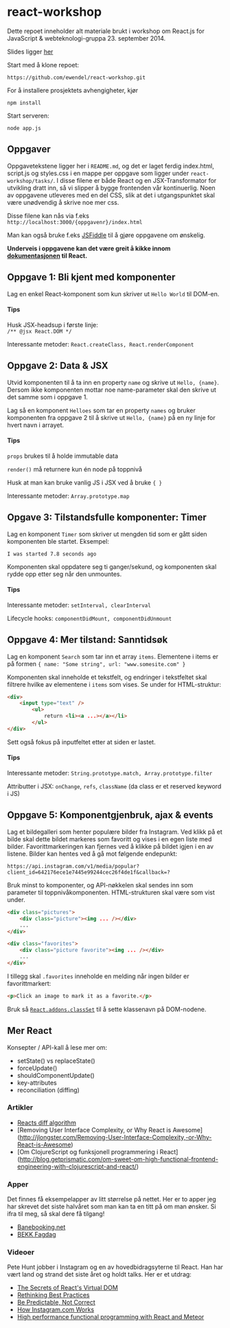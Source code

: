 # react-workshop

Dette repoet inneholder alt materiale brukt i workshop om React.js for JavaScript & webteknologi-gruppa 23. september 2014.

Slides ligger [her](https://github.com/ewendel/react-workshop/slides/slides.pdf)

Start med å klone repoet:

```
https://github.com/ewendel/react-workshop.git
```

For å installere prosjektets avhengigheter, kjør 

```
npm install
```

Start serveren:

```
node app.js
```


## Oppgaver

Oppgavetekstene ligger her i `README.md`, og det er laget ferdig index.html, script.js og styles.css i en mappe per oppgave som ligger under `react-workshop/tasks/`. I disse filene er både React og en JSX-Transformator for utvikling dratt inn, så vi slipper å bygge frontenden vår kontinuerlig. Noen av oppgavene utleveres med en del CSS, slik at det i utgangspunktet skal være unødvendig å skrive noe mer css.

Disse filene kan nås via f.eks `http://localhost:3000/{oppgavenr}/index.html`

Man kan også bruke f.eks [JSFiddle](www.jsfiddle.net) til å gjøre oppgavene om ønskelig.

**Underveis i oppgavene kan det være greit å kikke innom [dokumentasjonen](http://facebook.github.io/react/docs/) til React.**

## Oppgave 1: Bli kjent med komponenter

Lag en enkel React-komponent som kun skriver ut `Hello World` til DOM-en.

#### Tips

Husk JSX-headsup i første linje:<br>
`/** @jsx React.DOM */`

Interessante metoder: 
`React.createClass, React.renderComponent`

## Oppgave 2: Data & JSX

Utvid komponenten til å ta inn en property `name` og skrive ut `Hello, {name}`.<br>
Dersom ikke komponenten mottar noe name-parameter skal den skrive ut det samme som i oppgave 1.

Lag så en komponent `Helloes` som tar en property `names` og bruker komponenten fra oppgave 2 til å skrive ut `Hello, {name}` på en ny linje for hvert navn i arrayet.

#### Tips

`props` brukes til å holde immutable data

`render()` må returnere kun én node på toppnivå

Husk at man kan bruke vanlig JS i JSX ved å bruke `{ }`

Interessante metoder: `Array.prototype.map`

## Opgave 3: Tilstandsfulle komponenter: Timer

Lag en komponent `Timer` som skriver ut mengden tid som er gått siden komponenten ble startet. Eksempel:

`I was started 7.8 seconds ago`

Komponenten skal oppdatere seg ti ganger/sekund, og komponenten skal rydde opp etter seg når den unmountes.

#### Tips

Interessante metoder:
`setInterval, clearInterval`

Lifecycle hooks:
`componentDidMount, componentDidUnmount`

## Oppgave 4: Mer tilstand: Sanntidsøk

Lag en komponent `Search` som tar inn et array `items`. Elementene i items er på formen `{ name: "Some string", url: "www.somesite.com" }`

Komponenten skal inneholde et tekstfelt, og endringer i tekstfeltet skal filtrere hvilke av elementene i `items` som vises. Se under for HTML-struktur:

```html
<div>
	<input type="text" />
		<ul> 
			return <li><a ...></a></li>
		</ul>
</div>
```

Sett også fokus på inputfeltet etter at siden er lastet.

#### Tips

Interessante metoder: `String.prototype.match, Array.prototype.filter`

Attributter i JSX: `onChange`, `refs`, `className` (da class er et reserved keyword i JS)

## Oppgave 5: Komponentgjenbruk, ajax & events

Lag et bildegalleri som henter populære bilder fra Instagram. Ved klikk på et bilde skal dette bildet markeres som favoritt og vises i en egen liste med bilder. Favorittmarkeringen kan fjernes ved å klikke på bildet igjen i en av listene. Bilder kan hentes ved å gå mot følgende endepunkt:

`https://api.instagram.com/v1/media/popular?client_id=642176ece1e7445e99244cec26f4de1f&callback=?`

Bruk minst to komponenter, og API-nøkkelen skal sendes inn som parameter til toppnivåkomponenten. HTML-strukturen skal være som vist under.

```html
<div class="pictures">
	<div class="picture"><img ... /></div>
	...
</div>

<div class="favorites">
	<div class="picture favorite"><img ... /></div>
	...
</div>
```

I tillegg skal `.favorites` inneholde en melding når ingen bilder er favorittmarkert:

```html
<p>Click an image to mark it as a favorite.</p>
```

Bruk så [`React.addons.classSet`](http://facebook.github.io/react/docs/addons.html) til å sette klassenavn på DOM-nodene.

## Mer React

Konsepter / API-kall å lese mer om:

* setState() vs replaceState()
* forceUpdate()
* shouldComponentUpdate()
* key-attributes
* reconciliation (diffing)

### Artikler

* [Reacts diff algorithm](http://calendar.perfplanet.com/2013/diff/)
* [Removing User Interface Complexity, or Why React is Awesome] (http://jlongster.com/Removing-User-Interface-Complexity,-or-Why-React-is-Awesome)
* [Om ClojureScript og funksjonell programmering i React] (http://blog.getprismatic.com/om-sweet-om-high-functional-frontend-engineering-with-clojurescript-and-react/)

### Apper

Det finnes få eksempelapper av litt størrelse på nettet. Her er to apper jeg har skrevet det siste halvåret som man kan ta en titt på om man ønsker. Si ifra til meg, så skal dere få tilgang!

* [Banebooking.net](www.banebooking.net)
* [BEKK Fagdag](https://fagdag.bekk.no)

### Videoer

Pete Hunt jobber i Instagram og en av hovedbidragsyterne til React. Han har vært land og strand det siste året og holdt talks. Her er et utdrag:

* [The Secrets of React's Virtual DOM](https://www.youtube.com/watch?v=-DX3vJiqxm4)
* [Rethinking Best Practices](https://www.youtube.com/watch?v=x7cQ3mrcKaY)
* [Be Predictable, Not Correct](https://www.youtube.com/watch?v=h3KksH8gfcQ)
* [How Instagram.com Works](https://www.youtube.com/watch?v=VkTCL6Nqm6Y)
* [High performance functional programming with React and Meteor](https://www.youtube.com/watch?v=qqVbr_LaCIo)

